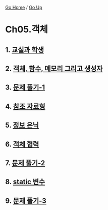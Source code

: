 [Go Home](https://github.com/devJRL/CodeLab-JAVA-Basic#codelab-java-basic) / [Go Up](..)

# Ch05.객체

## 1. [교실과 학생](./classpart)

## 2. [객체, 함수, 메모리 그리고 생성자](./function)

## 3. [문제 풀기-1](./solveProblem1)

## 4. [참조 자료형](./referenceDataType)

## 5. [정보 은닉](./hiding)

## 6. [객체 협력](./cooperation)

## 7. [문제 풀기-2](./solveProblem2)

## 8. [static 변수](./staticEx)

## 9. [문제 풀기-3](./solveProblem3)